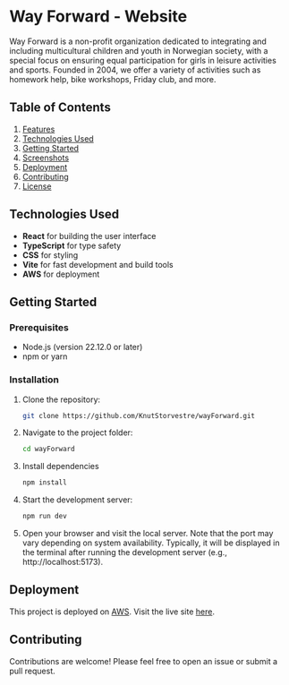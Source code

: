 # Way Forward - Website
Way Forward is a non-profit organization dedicated to integrating and including multicultural children and youth in Norwegian society, with a special focus on ensuring equal participation for girls in leisure activities and sports. Founded in 2004, we offer a variety of activities such as homework help, bike workshops, Friday club, and more.


## Table of Contents
1. [Features](#features)
2. [Technologies Used](#technologies-used)
3. [Getting Started](#getting-started)
4. [Screenshots](#screenshots)
5. [Deployment](#deployment)
6. [Contributing](#contributing)
7. [License](#license)


## Technologies Used
- **React** for building the user interface
- **TypeScript** for type safety
- **CSS** for styling
- **Vite** for fast development and build tools
- **AWS** for deployment


## Getting Started

### Prerequisites
- Node.js (version 22.12.0 or later)
- npm or yarn

### Installation
1. Clone the repository:

   ```bash
   git clone https://github.com/KnutStorvestre/wayForward.git
   ```

2. Navigate to the project folder:

   ```bash
   cd wayForward
   ```

3. Install dependencies

   ```bash
   npm install
   ```
   
4. Start the development server:

   ```bash
   npm run dev
   ```
5. Open your browser and visit the local server. Note that the port may vary depending on system availability. Typically, it will be displayed in the terminal after running the development server (e.g., http://localhost:5173).
   

## Deployment
This project is deployed on [AWS](https://aws.amazon.com/). Visit the live site [here](https://www.wayforward.no/).

## Contributing
Contributions are welcome! Please feel free to open an issue or submit a pull request.